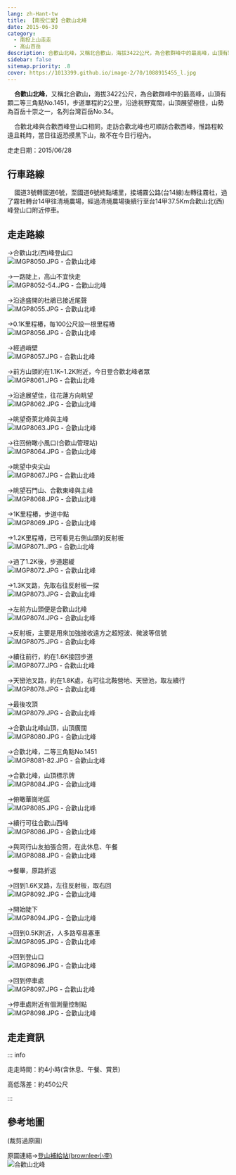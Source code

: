 ```yaml
---
lang: zh-Hant-tw
title: 【南投仁愛】合歡山北峰
date: 2015-06-30
category: 
  - 南投上山走走
  - 高山百岳
description: 合歡山北峰，又稱北合歡山，海拔3422公尺，為合歡群峰中的最高峰，山頂有顆二等三角點No.1451，步道單程約2公里，沿途視野寬闊，山頂展望極佳，山勢為百岳十崇之一，名列台灣百岳No.34。 合歡北峰與合歡西峰登山口相同，走訪合歡北峰也可順訪合歡西峰，惟路程較遠且耗時，當日往返恐摸黑下山，故不在今日行程內。
sidebar: false
sitemap.priority: .8
cover: https://1013399.github.io/image-2/70/1088915455_l.jpg
---
```


    **合歡山北峰**，又稱北合歡山，海拔3422公尺，為合歡群峰中的最高峰，山頂有顆二等三角點No.1451，步道單程約2公里，沿途視野寬闊，山頂展望極佳，山勢為百岳十崇之一，名列台灣百岳No.34。  

    合歡北峰與合歡西峰登山口相同，走訪合歡北峰也可順訪合歡西峰，惟路程較遠且耗時，當日往返恐摸黑下山，故不在今日行程內。

<!-- more -->

走走日期：2015/06/28

## 行車路線
    國道3號轉國道6號，至國道6號終點埔里，接埔霧公路(台14線)左轉往霧社，過了霧社轉台14甲往清境農場，經過清境農場後續行至台14甲37.5Km合歡山北(西)峰登山口附近停車。

## 走走路線
→合歡山北(西)峰登山口  
![IMGP8050.JPG - 合歡山北峰](https://1013399.github.io/image-2/70/1088915167_l.jpg)

→一路陡上，高山不宜快走  
![IMGP8052-54.JPG - 合歡山北峰](https://1013399.github.io/image-2/70/1088915852_l.jpg)

→沿途盛開的杜鵑已接近尾聲  
![IMGP8055.JPG - 合歡山北峰](https://1013399.github.io/image-2/70/1088914861_l.jpg)

→0.1K里程樁，每100公尺設一根里程樁  
![IMGP8056.JPG - 合歡山北峰](https://1013399.github.io/image-2/70/1088914171_l.jpg)

→經過峭壁  
![IMGP8057.JPG - 合歡山北峰](https://1013399.github.io/image-2/70/1088914075_l.jpg)

→前方山頭約在1.1K~1.2K附近，今日登合歡北峰者眾  
![IMGP8061.JPG - 合歡山北峰](https://1013399.github.io/image-2/70/1088912991_l.jpg)

→沿途展望佳，往花蓮方向眺望  
![IMGP8062.JPG - 合歡山北峰](https://1013399.github.io/image-2/70/1088913584_l.jpg)

→眺望奇萊北峰與主峰  
![IMGP8063.JPG - 合歡山北峰](https://1013399.github.io/image-2/70/1088913962_l.jpg)

→往回俯瞰小風口(合歡山管理站)  
![IMGP8064.JPG - 合歡山北峰](https://1013399.github.io/image-2/70/1088913963_l.jpg)

→眺望中央尖山  
![IMGP8067.JPG - 合歡山北峰](https://1013399.github.io/image-2/70/1088914458_l.jpg)

→眺望石門山、合歡東峰與主峰  
![IMGP8068.JPG - 合歡山北峰](https://1013399.github.io/image-2/70/1088914970_l.jpg)

→1K里程樁，步道中點  
![IMGP8069.JPG - 合歡山北峰](https://1013399.github.io/image-2/70/1088915854_l.jpg)

→1.2K里程樁，已可看見右側山頭的反射板  
![IMGP8071.JPG - 合歡山北峰](https://1013399.github.io/image-2/70/1088914670_l.jpg)

→過了1.2K後，步道趨緩  
![IMGP8072.JPG - 合歡山北峰](https://1013399.github.io/image-2/70/1088915455_l.jpg)

→1.3K叉路，先取右往反射板一探  
![IMGP8073.JPG - 合歡山北峰](https://1013399.github.io/image-2/70/1088915254_l.jpg)

→左前方山頭便是合歡山北峰  
![IMGP8074.JPG - 合歡山北峰](https://1013399.github.io/image-2/70/1088914459_l.jpg)

→反射板，主要是用來加強接收遠方之超短波、微波等信號  
![IMGP8075.JPG - 合歡山北峰](https://1013399.github.io/image-2/70/1088915169_l.jpg)

→續往前行，約在1.6K接回步道  
![IMGP8077.JPG - 合歡山北峰](https://1013399.github.io/image-2/70/1088915562_l.jpg)

→天巒池叉路，約在1.8K處，右可往北鞍營地、天巒池，取左續行  
![IMGP8078.JPG - 合歡山北峰](https://1013399.github.io/image-2/70/1088914671_l.jpg)

→最後攻頂  
![IMGP8079.JPG - 合歡山北峰](https://1013399.github.io/image-2/70/1088915255_l.jpg)

→合歡山北峰山頂，山頂廣闊  
![IMGP8080.JPG - 合歡山北峰](https://1013399.github.io/image-2/70/1088915652_l.jpg)

→合歡北峰，二等三角點No.1451  
![IMGP8081-82.JPG - 合歡山北峰](https://1013399.github.io/image-2/70/1088915563_l.jpg)

→合歡北峰，山頂標示牌  
![IMGP8084.JPG - 合歡山北峰](https://1013399.github.io/image-2/70/1088913586_l.jpg)

→俯瞰華崗地區  
![IMGP8085.JPG - 合歡山北峰](https://1013399.github.io/image-2/70/1088913587_l.jpg)

→續行可往合歡山西峰  
![IMGP8086.JPG - 合歡山北峰](https://1013399.github.io/image-2/70/1088913588_l.jpg)

→與同行山友拍張合照，在此休息、午餐  
![IMGP8088.JPG - 合歡山北峰](https://1013399.github.io/image-2/70/1088913278_l.jpg)

→餐畢，原路折返

→回到1.6K叉路，左往反射板，取右回  
![IMGP8092.JPG - 合歡山北峰](https://1013399.github.io/image-2/70/1088915653_l.jpg)

→開始陡下  
![IMGP8094.JPG - 合歡山北峰](https://1013399.github.io/image-2/70/1088913676_l.jpg)

→回到0.5K附近，人多路窄易塞車  
![IMGP8095.JPG - 合歡山北峰](https://1013399.github.io/image-2/70/1088914862_l.jpg)

→回到登山口  
![IMGP8096.JPG - 合歡山北峰](https://1013399.github.io/image-2/70/1088914674_l.jpg)

→回到停車處  
![IMGP8097.JPG - 合歡山北峰](https://1013399.github.io/image-2/70/1088913679_l.jpg)

→停車處附近有個測量控制點  
![IMGP8098.JPG - 合歡山北峰](https://1013399.github.io/image-2/70/1088913874_l.jpg)

## 走走資訊
::: info

走走時間：約4小時(含休息、午餐、賞景)

高低落差：約450公尺

:::

## 參考地圖
(裁剪過原圖)  

原圖連結→[登山補給站(brownlee小李)](http://www.keepon.com.tw/thread-49405a11-12d8-e411-93ec-000e04b74954.html)  
![合歡山北峰](https://1013399.github.io/image-2/70/1088914077_l.jpg)